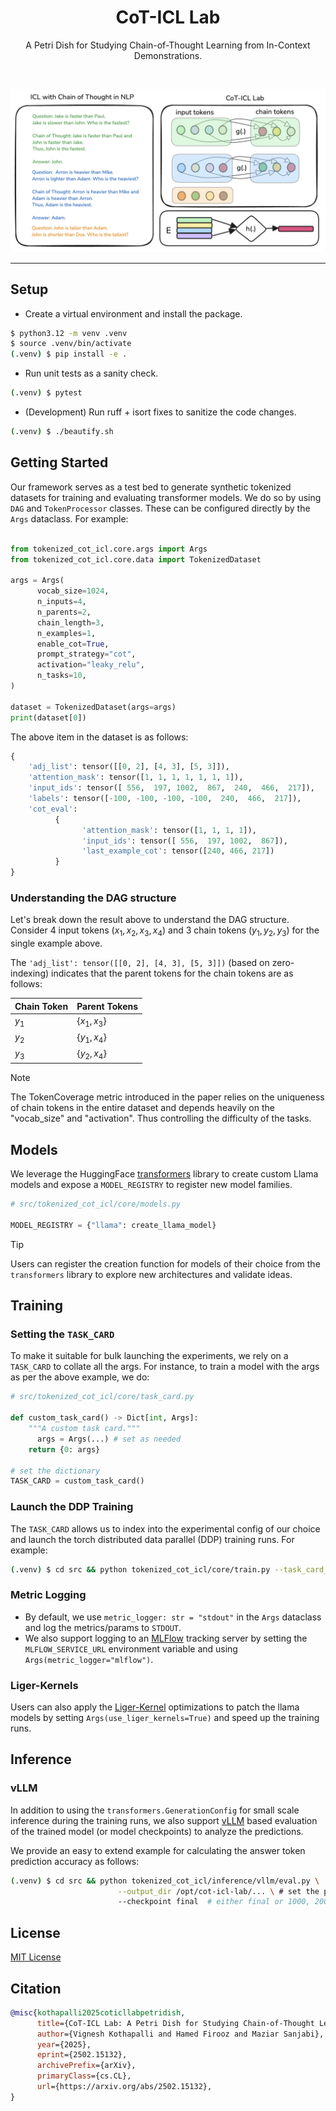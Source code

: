 <div align="center">
  <h1>CoT-ICL Lab</h1>
  <p> A Petri Dish for Studying Chain-of-Thought Learning from In-Context Demonstrations.
 </p>
</div>
<br>

![](assets/cot_icl_intro.png)

****************************************************************

## Setup

- Create a virtual environment and install the package.

```bash
$ python3.12 -m venv .venv
$ source .venv/bin/activate
(.venv) $ pip install -e .
```

- Run unit tests as a sanity check.

```bash
(.venv) $ pytest
```

- (Development) Run ruff + isort fixes to sanitize the code changes.

```bash
(.venv) $ ./beautify.sh
```

## Getting Started

Our framework serves as a test bed to generate synthetic tokenized datasets for training and evaluating transformer models. We do so by using `DAG` and `TokenProcessor` classes. These can be configured directly by the `Args` dataclass. For example:

```py

from tokenized_cot_icl.core.args import Args
from tokenized_cot_icl.core.data import TokenizedDataset

args = Args(
      vocab_size=1024,
      n_inputs=4,
      n_parents=2,
      chain_length=3,
      n_examples=1,
      enable_cot=True,
      prompt_strategy="cot",
      activation="leaky_relu",
      n_tasks=10,
)

dataset = TokenizedDataset(args=args)
print(dataset[0])
```

The above item in the dataset is as follows:

```py
{
    'adj_list': tensor([[0, 2], [4, 3], [5, 3]]),
    'attention_mask': tensor([1, 1, 1, 1, 1, 1, 1]),
    'input_ids': tensor([ 556,  197, 1002,  867,  240,  466,  217]),
    'labels': tensor([-100, -100, -100, -100,  240,  466,  217]),
    'cot_eval': 
          {
                'attention_mask': tensor([1, 1, 1, 1]),
                'input_ids': tensor([ 556,  197, 1002,  867]),
                'last_example_cot': tensor([240, 466, 217])
          }
}
```

### Understanding the DAG structure

Let's break down the result above to understand the DAG structure. Consider $4$ input tokens ($x_1, x_2, x_3, x_4$) and $3$ chain tokens ($y_1, y_2, y_3$) for the single example above.

The `'adj_list': tensor([[0, 2], [4, 3], [5, 3]])` (based on zero-indexing) indicates that the parent tokens for the chain tokens are as follows:

<div align="center">

| Chain Token | Parent Tokens    |
|-------------|------------------|
| $y_1$  | $\{x_1, x_3\}$ |
| $y_2$ | $\{y_1, x_4\}$ |
| $y_3$ | $\{y_2, x_4\}$ |

</div>


>[!NOTE]
> The TokenCoverage metric introduced in the paper relies on the uniqueness of chain tokens in the entire dataset and depends heavily on the "vocab_size" and "activation". Thus controlling the difficulty of the tasks.

## Models

We leverage the HuggingFace [transformers](https://github.com/huggingface/transformers) library to create custom Llama models and expose a `MODEL_REGISTRY` to register new model families.

```py
# src/tokenized_cot_icl/core/models.py

MODEL_REGISTRY = {"llama": create_llama_model}
```

>[!TIP]
> Users can register the creation function for models of their choice from the `transformers` library to explore new architectures and validate ideas.


## Training

### Setting the `TASK_CARD`

To make it suitable for bulk launching the experiments, we rely on a `TASK_CARD` to collate all the args. For instance, to train a model with the args as per the above example, we do:

```py
# src/tokenized_cot_icl/core/task_card.py

def custom_task_card() -> Dict[int, Args]:
    """A custom task card."""    
      args = Args(...) # set as needed
    return {0: args}

# set the dictionary
TASK_CARD = custom_task_card()
```

### Launch the DDP Training

The `TASK_CARD` allows us to index into the experimental config of our choice and launch the torch distributed data parallel (DDP) training runs. For example:

```bash
(.venv) $ cd src && python tokenized_cot_icl/core/train.py --task_card_key 0
```

### Metric Logging

- By default, we use `metric_logger: str = "stdout"` in the `Args` dataclass and log the metrics/params to `STDOUT`. 
- We also support logging to an [MLFlow](https://mlflow.org/docs/latest/tracking.html) tracking server by setting the `MLFLOW_SERVICE_URL` environment variable and using `Args(metric_logger="mlflow")`.

### Liger-Kernels

Users can also apply the [Liger-Kernel](https://github.com/linkedin/Liger-Kernel) optimizations to patch the llama models by setting `Args(use_liger_kernels=True)` and speed up the training runs.


## Inference

### vLLM

In addition to using the `transformers.GenerationConfig` for small scale inference during the training runs, we also support [vLLM](https://github.com/vllm-project/vllm) based evaluation of the trained model (or model checkpoints) to analyze the predictions.

We provide an easy to extend example for calculating the answer token prediction accuracy as follows:

```bash
(.venv) $ cd src && python tokenized_cot_icl/inference/vllm/eval.py \
                        --output_dir /opt/cot-icl-lab/... \ # set the path
                        --checkpoint final  # either final or 1000, 2000 etc.
```


## License

[MIT License](LICENSE)

## Citation

```bibtex
@misc{kothapalli2025coticllabpetridish,
      title={CoT-ICL Lab: A Petri Dish for Studying Chain-of-Thought Learning from In-Context Demonstrations}, 
      author={Vignesh Kothapalli and Hamed Firooz and Maziar Sanjabi},
      year={2025},
      eprint={2502.15132},
      archivePrefix={arXiv},
      primaryClass={cs.CL},
      url={https://arxiv.org/abs/2502.15132}, 
}
```